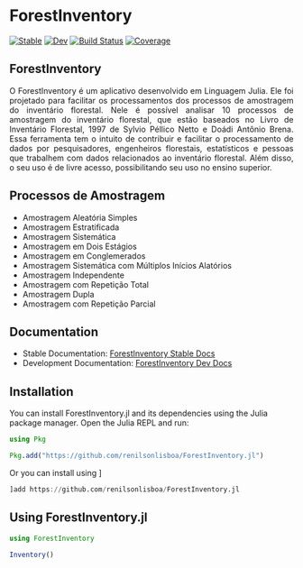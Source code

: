 # ForestInventory

[![Stable](https://img.shields.io/badge/docs-stable-blue.svg)](https://renilsonlisboa.github.io/ForestInventory.jl/stable/)
[![Dev](https://img.shields.io/badge/docs-dev-blue.svg)](https://renilsonlisboa.github.io/ForestInventory.jl/dev/)
[![Build Status](https://github.com/renilsonlisboa/ForestInventory.jl/actions/workflows/CI.yml/badge.svg?branch=main)](https://github.com/renilsonlisboa/ForestInventory.jl/actions/workflows/CI.yml?query=branch%3Amain)
[![Coverage](https://codecov.io/gh/renilsonlisboa/ForestInventory.jl/branch/main/graph/badge.svg)](https://codecov.io/gh/renilsonlisboa/ForestInventory.jl)

## ForestInventory

<p style="text-align: justify;">
O ForestInventory é um aplicativo desenvolvido em Linguagem Julia. Ele foi projetado para facilitar os processamentos dos processos de amostragem do inventário florestal. Nele é possível analisar 10 processos de amostragem do inventário florestal, que estão baseados no Livro de Inventário Florestal, 1997 de Sylvio Péllico Netto e Doádi Antônio Brena. Essa ferramenta tem o intuito de contribuir e facilitar o processamento de dados por pesquisadores, engenheiros florestais, estatísticos e pessoas que trabalhem com dados relacionados ao inventário florestal. Além disso, o seu uso é de livre acesso, possibilitando seu uso no ensino superior.
</p>

## Processos de Amostragem

- Amostragem Aleatória Simples
- Amostragem Estratificada
- Amostragem Sistemática
- Amostragem em Dois Estágios
- Amostragem em Conglemerados
- Amostragem Sistemática com Múltiplos Inícios Alatórios
- Amostragem Independente
- Amostragem com Repetição Total
- Amostragem Dupla
- Amostragem com Repetição Parcial

## Documentation

- Stable Documentation: [ForestInventory Stable Docs](https://renilsonlisboa.github.io/ForestInventory.jl/stable/)
- Development Documentation: [ForestInventory Dev Docs](https://renilsonlisboa.github.io/ForestInventory.jl/dev/)

## Installation

You can install ForestInventory.jl and its dependencies using the Julia package manager. Open the Julia REPL and run:

```julia
using Pkg

Pkg.add("https://github.com/renilsonlisboa/ForestInventory.jl")
```

Or you can install using ]

```julia
]add https://github.com/renilsonlisboa/ForestInventory.jl
```

## Using ForestInventory.jl

```julia
using ForestInventory

Inventory()
```